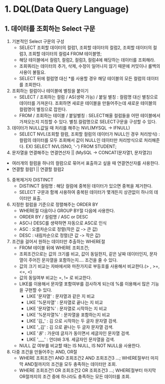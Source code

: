 # 1. DQL(Data Query Language)
## 1. 데이터를 조회하는 Select 구문
1. 기본적인 Select 구문의 구성
    - SELECT 조회할 데이터의 컬럼1, 
             조회할 데이터의 컬럼2,
             조회할 데이터의 컬럼3,
             조회할 데이터의 컬럼4
        FROM 테이블명;
    - 해당 테이블에서 컬럼1, 컬럼2, 컬럼3, 컬럼4에 해당하는 데이터를 조회해라.
    - 조회쿼리는 데이터의 추가, 삭제, 수정이 일어나지 않기 때문에 커밋이나 롤백의 사용이 불필요.
    - SELECT 뒤에 컬럼명 대신 *를 사용할 경우 해당 테이블의 모든 컬럼의 데이터를 조회한다.
2. 조회하는 컬럼이나 테이블에 별칭을 붙이기
    - SELECT / 조회하는 컬럼 / AS(생략 가능) / 붙일 별칭 : 컬럼명 대신 별칭으로 데이터를 가져온다. 조회하면 새로운 테이블을 만들어주는데 새로운 테이블의 컬럼명이 별칭으로 잡힌다.
    - FROM / 조회하는 테이블 / 붙일별칭 : SELECT해올 컬럼들을 어떤 테이블에서 가져오는지 지칭할 수 있다. 별칭.컬럼명으로 SELECT구문을 구성할 수 있다.
3. 데이터가 NULL값일 때 처리를 해주는 NVL(MYSQL -> IFNULL)
    - SELECT NVL(조회할 컬럼, 조회할 컬럼의 데이터가 NULL인 경우 처리방식) : 컬럼의 데이터를 모두 조회해서 값이 NULL인 데이터만 처리방식으로 처리해준다.
    EX) SELECT NVL(SNO, '-')
                FROM STUDENT;
4. 문자열을 연결해주는 연결연산자 || (MySQL -> CONCAT(문자열1, 문자열2))
- 여러개의 컬럼을 하나의 컬럼으로 묶어서 표출하고 싶을 때 연결연산자를 사용한다.
- 연결할 컬럼1 || 연결할 컬럼2
5. 중복제거자 DISTINCT
    - DISTINCT 컬럼명 : 해당 컬럼에 중복된 데이터가 있으면 중복을 제거한다.
    - SELECT 구문과 함께 사용하여 중복된 데이터가 몇개든지 상관없이 하나의 데이터만 표출.
6. 지정한 컬럼을 기준으로 정렬해주는 ORDER BY
    - WHERE절 다음이나 GROUP BY절 다음에 사용한다.
    - ORDER BY / 컬럼명 / ASC or DESC 
    - ASC나 DESC를 생략하면 자동으로 ASC로 인식
    - ASC : 오름차순으로 정렬(작은 값 -> 큰 값)
    - DESC : 내림차순으로 정렬(큰 값 -> 작은 값)
7. 조건을 걸어서 원하는 데이터만 추출하는 WHERE절
    - FROM 테이블 뒤에 WHERE 조회조건;
    - 조회조건으로는 값의 크기를 비교, 값이 동일한지, 같은 날짜 데이터인지, 문자열이 주어진 문자열을 포함하는지.... 조건을 줄 수 있다. 
    - 값의 크기 비교는 자바에서와 마찬가지로 부등호를 사용해서 비교한다.(> , >=, <=, <)
    - 값의 동일여부 비교는 =, != 로 비교한다.
    - LIKE를 이용해서 문자열 포함여부를 검사하게 되는데 %를 이용해서 많은 기능을 구현할 수 있다. 
        - LIKE '문자열' : 문자열과 같은 지 비교
        - LIKE '%문자열' : 문자열로 끝나는 지 비교
        - LIKE '문자열%' : 문자열로 시작하는 지 비교
        - LIKE '%문자열%' : 문자열을 포함하는지 비교
        - LIKE '김_' : 김 으로 시작하는 두 글자 문자열 검색.
        - LIKE '_김' : 김 으로 끝나는 두 글자 문자열 검색.
        - LIKE '_동_' : 가운데 글자가 동이면서 세글자인 문자열 검색.
        - LIKE '___' : 언더바 3개. 세글자인 문자열을 검색.
    - NULL 값 여부를 비교할 때는 IS NULL, IS NOT NULL을 사용한다.
8. 다중 조건을 만들어주는 AND, OR절
    - WHERE 조회조건1
        AND 조회조건2
        AND 조회조건3
        ...;
        WHERE절부터 마지막 AND절까지의 조건을 모두 충족하는 데이터만 조회.
    - WHERE 조회조건1
         OR 조회조건2
         OR 조회조건3
        ...;
        WHERE절부터 마지막 OR절까지의 조건 중에 하나라도 충족하는 모든 데이터를 조회.


